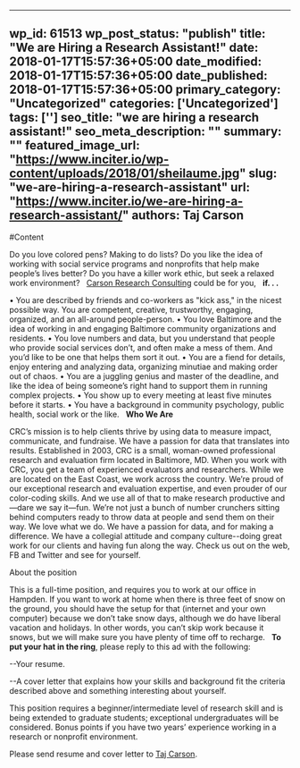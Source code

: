 
---
wp_id: 61513
wp_post_status: "publish" 
title: "We are Hiring a Research Assistant!"
date: 2018-01-17T15:57:36+05:00
date_modified: 2018-01-17T15:57:36+05:00
date_published: 2018-01-17T15:57:36+05:00
primary_category: "Uncategorized"
categories: ['Uncategorized'] 
tags: ['']
seo_title: "we are hiring a research assistant!"
seo_meta_description: ""
summary: ""
featured_image_url: "https://www.inciter.io/wp-content/uploads/2018/01/sheilaume.jpg"
slug: "we-are-hiring-a-research-assistant"
url: "https://www.inciter.io/we-are-hiring-a-research-assistant/"
authors: Taj Carson
---

#Content

Do you love colored pens? Making to do lists? Do you like the idea of working with social service programs and nonprofits that help make people’s lives better? Do you have a killer work ethic, but seek a relaxed work environment?
&nbsp;
[Carson Research Consulting](https://www.inciter.io) could be for you,
&nbsp;
__if. . .__
&nbsp;
•	You are described by friends and co-workers as "kick ass," in the nicest possible way. You are competent, creative, trustworthy, engaging, organized, and an all-around people-person.•	You love Baltimore and the idea of working in and engaging Baltimore community organizations and residents.•	You love numbers and data, but you understand that people who provide social services don’t, and often make a mess of them. And you’d like to be one that helps them sort it out.•	You are a fiend for details, enjoy entering and analyzing data, organizing minutiae and making order out of chaos.•	You are a juggling genius and master of the deadline, and like the idea of being someone’s right hand to support them in running complex projects.•	You show up to every meeting at least five minutes before it starts.•	You have a background in community psychology, public health, social work or the like.
&nbsp;
__Who We Are__
&nbsp;
CRC’s mission is to help clients thrive by using data to measure impact, communicate, and fundraise. We have a passion for data that translates into results.Established in 2003, CRC is a small, woman-owned professional research and evaluation firm located in Baltimore, MD. When you work with CRC, you get a team of experienced evaluators and researchers. While we are located on the East Coast, we work across the country.We’re proud of our exceptional research and evaluation expertise, and even prouder of our color-coding skills. And we use all of that to make research productive and—dare we say it—fun. We’re not just a bunch of number crunchers sitting behind computers ready to throw data at people and send them on their way. We love what we do. We have a passion for data, and for making a difference. We have a collegial attitude and company culture--doing great work for our clients and having fun along the way. Check us out on the web, FB and Twitter and see for yourself.
&nbsp;
About the position
&nbsp;
 This is a full-time position, and requires you to work at our office in Hampden. If you want to work at home when there is three feet of snow on the ground, you should have the setup for that (internet and your own computer) because we don’t take snow days, although we do have liberal vacation and holidays. In other words, you can’t skip work because it snows, but we will make sure you have plenty of time off to recharge. 
&nbsp;
__To put your hat in the ring__, please reply to this ad with the following:
&nbsp;
--Your resume.
&nbsp;
--A cover letter that explains how your skills and background fit the criteria described above and something interesting about yourself.This position requires a beginner/intermediate level of research skill and is being extended to graduate students; exceptional undergraduates will be considered. Bonus points if you have two years’ experience working in a research or nonprofit environment. 
&nbsp;
Please send resume and cover letter to [Taj Carson](mailto:taj@carsonresearch.com).

